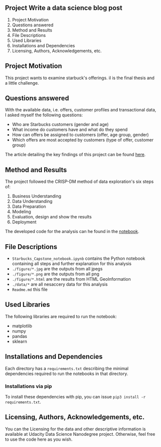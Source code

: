 ## Project Write a data science blog post

1. Project Motivation
2. Questions answered
3. Method and Results
4. File Descriptions
5. Used Libraries
6. Installations and Dependencies
7. Licensing, Authors, Acknowledgements, etc.

## Project Motivation

This project wants to examine starbuck's offerings. iI is the final thesis and a little challenge.

## Questions answered

With the available data, i.e. offers, customer profiles and transactional data, I asked myself the following questions:

* Who are Starbucks customers (gender and age)
* What income do customers have and what do they spend
* How can offers be assigned to customers (offer, age group, gender)
* Which offers are most accepted by customers (type of offer, customer group)

The article detailing the key findings of this project can be found [here](https://medium.com/@geraldfranzkrieg/).

## Method and Results

The project followed the CRISP-DM method of data exploration's six steps of:
1. Business Understanding
2. Data Understanding
3. Data Preparation
4. Modeling
5. Evaluation, design and show the results
6. Deployment

The developed code  for the analysis can he found in the [notebook](https://github.com/gerald-e/StarbuckCapstone/blob/master/Starbucks_Capstone_notebook.ipynb).


## File Descriptions

* `Starbucks_Capstone_notebook.ipynb` contains the Python notebook containing all steps and further explanation for this analysis
* `./figure/*.jpg` are the outputs from all jpegs
* `./figure/*.png` are the outputs from all png
* `./figure/*.html` are the results from HTML GeoInformation
* `./data/*` are all nesaccery data for this analysis
* `Readme.md` this file

## Used Libraries

The following libraries are required to run the notebook:

* matplotlib
* numpy
* pandas
* sklearn


## Installations and Dependencies

Each directory has a `requirements.txt` describing the minimal dependencies required to run the notebooks in that directory.

### Installations via pip

To install these dependencies with pip, you can issue `pip3 install -r requirements.txt`.


## Licensing, Authors, Acknowledgements, etc.

You can the Licensing for the data and other descriptive information is available at Udacity Data Science Nanodegree project. Otherwise, feel free to use the code here as you wish.
